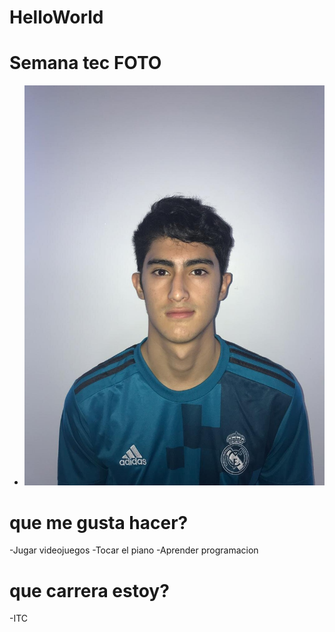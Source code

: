 # HelloWorld
# Semana tec FOTO
* ![ALUMNOS](FOTO.jpg)


# que me gusta hacer?
-Jugar videojuegos
-Tocar el piano
-Aprender programacion


# que carrera estoy?
-ITC
